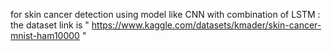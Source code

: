 for skin cancer detection using model like CNN with combination of LSTM : the dataset link is " https://www.kaggle.com/datasets/kmader/skin-cancer-mnist-ham10000 "
